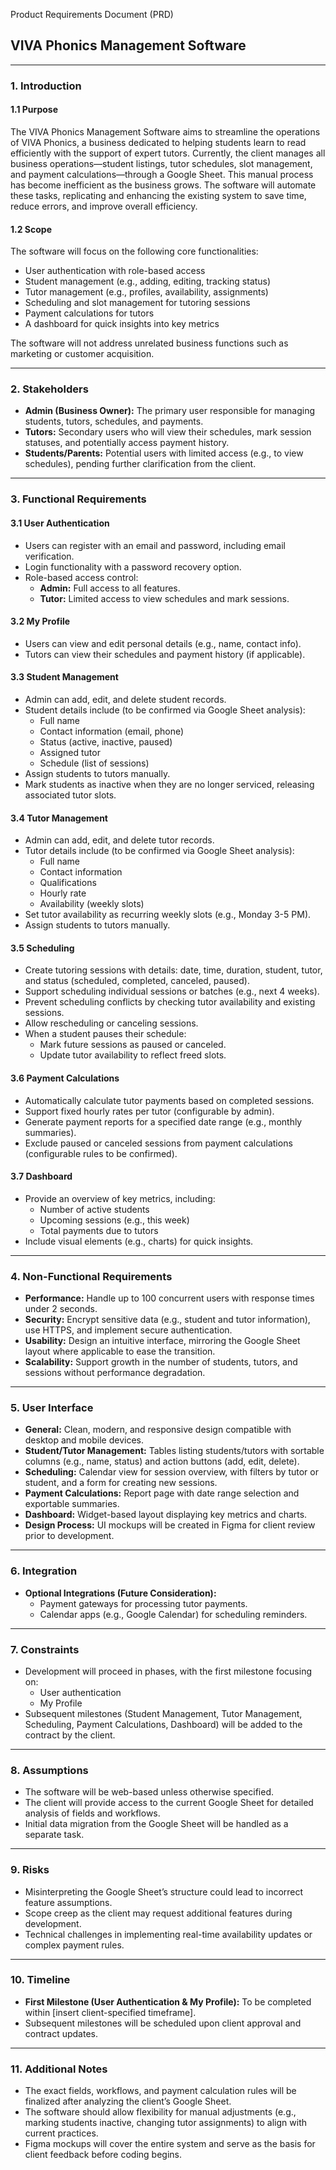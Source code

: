 Product Requirements Document (PRD)

## VIVA Phonics Management Software

---

### 1. Introduction

#### 1.1 Purpose

The VIVA Phonics Management Software aims to streamline the operations of VIVA Phonics, a business dedicated to helping students learn to read efficiently with the support of expert tutors. Currently, the client manages all business operations—student listings, tutor schedules, slot management, and payment calculations—through a Google Sheet. This manual process has become inefficient as the business grows. The software will automate these tasks, replicating and enhancing the existing system to save time, reduce errors, and improve overall efficiency.

#### 1.2 Scope

The software will focus on the following core functionalities:

- User authentication with role-based access
- Student management (e.g., adding, editing, tracking status)
- Tutor management (e.g., profiles, availability, assignments)
- Scheduling and slot management for tutoring sessions
- Payment calculations for tutors
- A dashboard for quick insights into key metrics

The software will not address unrelated business functions such as marketing or customer acquisition.

---

### 2. Stakeholders

- **Admin (Business Owner):** The primary user responsible for managing students, tutors, schedules, and payments.
- **Tutors:** Secondary users who will view their schedules, mark session statuses, and potentially access payment history.
- **Students/Parents:** Potential users with limited access (e.g., to view schedules), pending further clarification from the client.

---

### 3. Functional Requirements

#### 3.1 User Authentication

- Users can register with an email and password, including email verification.
- Login functionality with a password recovery option.
- Role-based access control:
  - **Admin:** Full access to all features.
  - **Tutor:** Limited access to view schedules and mark sessions.

#### 3.2 My Profile

- Users can view and edit personal details (e.g., name, contact info).
- Tutors can view their schedules and payment history (if applicable).

#### 3.3 Student Management

- Admin can add, edit, and delete student records.
- Student details include (to be confirmed via Google Sheet analysis):
  - Full name
  - Contact information (email, phone)
  - Status (active, inactive, paused)
  - Assigned tutor
  - Schedule (list of sessions)
- Assign students to tutors manually.
- Mark students as inactive when they are no longer serviced, releasing associated tutor slots.

#### 3.4 Tutor Management

- Admin can add, edit, and delete tutor records.
- Tutor details include (to be confirmed via Google Sheet analysis):
  - Full name
  - Contact information
  - Qualifications
  - Hourly rate
  - Availability (weekly slots)
- Set tutor availability as recurring weekly slots (e.g., Monday 3-5 PM).
- Assign students to tutors manually.

#### 3.5 Scheduling

- Create tutoring sessions with details: date, time, duration, student, tutor, and status (scheduled, completed, canceled, paused).
- Support scheduling individual sessions or batches (e.g., next 4 weeks).
- Prevent scheduling conflicts by checking tutor availability and existing sessions.
- Allow rescheduling or canceling sessions.
- When a student pauses their schedule:
  - Mark future sessions as paused or canceled.
  - Update tutor availability to reflect freed slots.

#### 3.6 Payment Calculations

- Automatically calculate tutor payments based on completed sessions.
- Support fixed hourly rates per tutor (configurable by admin).
- Generate payment reports for a specified date range (e.g., monthly summaries).
- Exclude paused or canceled sessions from payment calculations (configurable rules to be confirmed).

#### 3.7 Dashboard

- Provide an overview of key metrics, including:
  - Number of active students
  - Upcoming sessions (e.g., this week)
  - Total payments due to tutors
- Include visual elements (e.g., charts) for quick insights.

---

### 4. Non-Functional Requirements

- **Performance:** Handle up to 100 concurrent users with response times under 2 seconds.
- **Security:** Encrypt sensitive data (e.g., student and tutor information), use HTTPS, and implement secure authentication.
- **Usability:** Design an intuitive interface, mirroring the Google Sheet layout where applicable to ease the transition.
- **Scalability:** Support growth in the number of students, tutors, and sessions without performance degradation.

---

### 5. User Interface

- **General:** Clean, modern, and responsive design compatible with desktop and mobile devices.
- **Student/Tutor Management:** Tables listing students/tutors with sortable columns (e.g., name, status) and action buttons (add, edit, delete).
- **Scheduling:** Calendar view for session overview, with filters by tutor or student, and a form for creating new sessions.
- **Payment Calculations:** Report page with date range selection and exportable summaries.
- **Dashboard:** Widget-based layout displaying key metrics and charts.
- **Design Process:** UI mockups will be created in Figma for client review prior to development.

---

### 6. Integration

- **Optional Integrations (Future Consideration):**
  - Payment gateways for processing tutor payments.
  - Calendar apps (e.g., Google Calendar) for scheduling reminders.

---

### 7. Constraints

- Development will proceed in phases, with the first milestone focusing on:
  - User authentication
  - My Profile
- Subsequent milestones (Student Management, Tutor Management, Scheduling, Payment Calculations, Dashboard) will be added to the contract by the client.

---

### 8. Assumptions

- The software will be web-based unless otherwise specified.
- The client will provide access to the current Google Sheet for detailed analysis of fields and workflows.
- Initial data migration from the Google Sheet will be handled as a separate task.

---

### 9. Risks

- Misinterpreting the Google Sheet’s structure could lead to incorrect feature assumptions.
- Scope creep as the client may request additional features during development.
- Technical challenges in implementing real-time availability updates or complex payment rules.

---

### 10. Timeline

- **First Milestone (User Authentication & My Profile):** To be completed within \[insert client-specified timeframe\].
- Subsequent milestones will be scheduled upon client approval and contract updates.

---

### 11. Additional Notes

- The exact fields, workflows, and payment calculation rules will be finalized after analyzing the client’s Google Sheet.
- The software should allow flexibility for manual adjustments (e.g., marking students inactive, changing tutor assignments) to align with current practices.
- Figma mockups will cover the entire system and serve as the basis for client feedback before coding begins.
